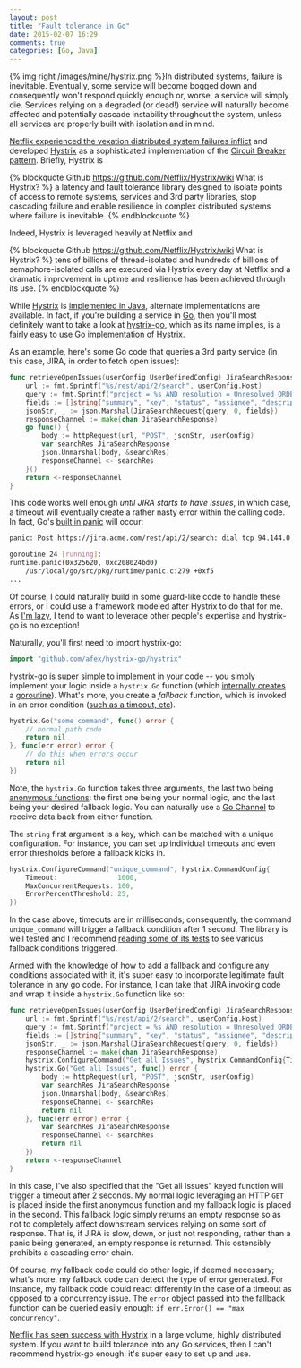 ```yaml
---
layout: post
title: "Fault tolerance in Go"
date: 2015-02-07 16:29
comments: true
categories: [Go, Java]
---
```


{% img right /images/mine/hystrix.png %}In distributed systems, failure is inevitable. Eventually, some service will become bogged down and consequently won't respond quickly enough or, worse, a service will simply die. Services relying on a degraded (or dead!) service will naturally become affected and potentially cascade instability throughout the system, unless all services are properly built with isolation and in mind. 

<!-- more --> 

[Netflix experienced the vexation distributed system failures inflict](http://techblog.netflix.com/2011/12/making-netflix-api-more-resilient.html) and developed [Hystrix](https://github.com/Netflix/Hystrix) as a sophisticated implementation of the [Circuit Breaker pattern](http://martinfowler.com/bliki/CircuitBreaker.html). Briefly, Hystrix is 

{% blockquote Github https://github.com/Netflix/Hystrix/wiki What is Hystrix? %}
a latency and fault tolerance library designed to isolate points of access to remote systems, services and 3rd party libraries, stop cascading failure and enable resilience in complex distributed systems where failure is inevitable.
{% endblockquote %}

Indeed, Hystrix is leveraged heavily at Netflix and 

{% blockquote Github https://github.com/Netflix/Hystrix/wiki What is Hystrix? %}
tens of billions of thread-isolated and hundreds of billions of semaphore-isolated calls are executed via Hystrix every day at Netflix and a dramatic improvement in uptime and resilience has been achieved through its use.
{% endblockquote %}

While [Hystrix](http://techblog.netflix.com/2012/11/hystrix.html) is [implemented in Java](https://github.com/Netflix/Hystrix/wiki/Getting-Started), alternate implementations are available. In fact, if you're building a service in [Go](https://golang.org/), then you'll most definitely want to take a look at [hystrix-go](https://github.com/afex/hystrix-go), which as its name implies, is a fairly easy to use Go implementation of Hystrix. 

As an example, here's some Go code that queries a 3rd party service (in this case, JIRA, in order to fetch open issues):

``` go Simple function to fetch open issues
func retrieveOpenIssues(userConfig UserDefinedConfig) JiraSearchResponse {
	url := fmt.Sprintf("%s/rest/api/2/search", userConfig.Host)
	query := fmt.Sprintf("project = %s AND resolution = Unresolved ORDER BY priority DESC", userConfig.Project)
	fields := []string{"summary", "key", "status", "assignee", "description", "issuetype", "created"}
	jsonStr, _ := json.Marshal(JiraSearchRequest{query, 0, fields})
	responseChannel := make(chan JiraSearchResponse)
	go func() {
		body := httpRequest(url, "POST", jsonStr, userConfig)
		var searchRes JiraSearchResponse
		json.Unmarshal(body, &searchRes)
		responseChannel <- searchRes
	}()
	return <-responseChannel
} 
```

This code works well enough _until JIRA starts to have issues_, in which case, a timeout will eventually create a rather nasty error within the calling code. In fact, Go's [built in panic](http://blog.golang.org/defer-panic-and-recover) will occur:

``` bash Go panics!
panic: Post https://jira.acme.com/rest/api/2/search: dial tcp 94.144.0.13:443: i/o timeout

goroutine 24 [running]:
runtime.panic(0x325620, 0xc208024bd0)
	/usr/local/go/src/pkg/runtime/panic.c:279 +0xf5
...
```

Of course, I could naturally build in some guard-like code to handle these errors, or I could use a framework modeled after Hystrix to do that for me. As [I'm lazy](http://thediscoblog.com/blog/2014/03/29/custom-git-commands-in-3-steps/), I tend to want to leverage other people's expertise and hystrix-go is no exception! 

Naturally, you'll first need to import hystrix-go: 


``` go import hystrix-go
import "github.com/afex/hystrix-go/hystrix"
```

hystrix-go is super simple to implement in your code -- you simply implement your logic inside a `hystrix.Go` function (which [internally creates](https://github.com/afex/hystrix-go/blob/master/hystrix/hystrix.go#L18) a [goroutine](https://golang.org/doc/effective_go.html#goroutines)). What's more, you create a _fallback_ function, which is invoked in an error condition ([such as a timeout, etc](https://github.com/Netflix/Hystrix/wiki/How-it-Works)). 


``` go hystrix-go is super simple to use
hystrix.Go("some command", func() error {
    // normal path code
    return nil
}, func(err error) error {
    // do this when errors occur 
    return nil
})
```

Note, the `hystrix.Go` function takes three arguments, the last two being [anonymous functions](https://gobyexample.com/closures): the first one being your normal logic, and the last being your desired fallback logic. You can naturally use a [Go Channel](https://gobyexample.com/channels) to receive data back from either function. 

The `string` first argument is a key, which can be matched with a unique configuration. For instance, you can set up individual timeouts and even error thresholds before a fallback kicks in. 


``` go hystrix-go is also easy to configure
hystrix.ConfigureCommand("unique_command", hystrix.CommandConfig{
    Timeout:               1000,
    MaxConcurrentRequests: 100,
    ErrorPercentThreshold: 25,
})
```

In the case above, timeouts are in milliseconds; consequently, the command `unique_command` will trigger a fallback condition after 1 second.  The library is well tested and I recommend [reading some of its tests](https://github.com/afex/hystrix-go/blob/master/hystrix/hystrix_test.go) to see various fallback conditions triggered. 

Armed with the knowledge of how to add a fallback and configure any conditions associated with it, it's super easy to incorporate legitimate fault tolerance in any go code. For instance, I can take that JIRA invoking code and wrap it inside a `hystrix.Go` function like so:

``` go Now with more Hystrix! 
func retrieveOpenIssues(userConfig UserDefinedConfig) JiraSearchResponse {
	url := fmt.Sprintf("%s/rest/api/2/search", userConfig.Host)
	query := fmt.Sprintf("project = %s AND resolution = Unresolved ORDER BY priority DESC", userConfig.Project)
	fields := []string{"summary", "key", "status", "assignee", "description", "issuetype", "created"}
	jsonStr, _ := json.Marshal(JiraSearchRequest{query, 0, fields})
	responseChannel := make(chan JiraSearchResponse)
	hystrix.ConfigureCommand("Get all Issues", hystrix.CommandConfig{Timeout: 2000})
	hystrix.Go("Get all Issues", func() error {
		body := httpRequest(url, "POST", jsonStr, userConfig)
		var searchRes JiraSearchResponse
		json.Unmarshal(body, &searchRes)
		responseChannel <- searchRes
		return nil
	}, func(err error) error {
		var searchRes JiraSearchResponse
		responseChannel <- searchRes
		return nil
	})
	return <-responseChannel
}
```

In this case, I've also specified that the "Get all Issues" keyed function will trigger a timeout after 2 seconds. My normal logic leveraging an HTTP `GET` is placed inside the first anonymous function and my fallback logic is placed in the second. This fallback logic simply returns an empty response so as not to completely affect downstream services relying on some sort of response. That is, if JIRA is slow, down, or just not responding, rather than a panic being generated, an empty response is returned. This ostensibly prohibits a cascading error chain. 

Of course, my fallback code could do other logic, if deemed necessary; what's more, my fallback code can detect the type of error generated. For instance, my fallback code could react differently in the case of a timeout as opposed to a concurrency issue. The `error` object passed into the fallback function can be queried easily enough: `if err.Error() == "max concurrency"`.  

[Netflix has seen success with Hystrix](http://techblog.netflix.com/2012/02/fault-tolerance-in-high-volume.html) in a large volume, highly distributed system. If you want to build tolerance into any Go services, then I can't recommend hystrix-go enough: it's super easy to set up and use. 